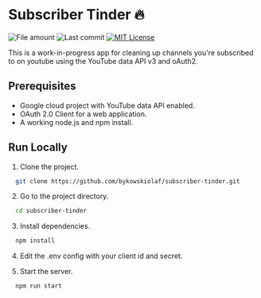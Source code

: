 # Subscriber Tinder 🔥


![File amount](https://img.shields.io/github/directory-file-count/bykowskiolaf/subscriber-tinder?style=for-the-badge) ![Last commit](https://img.shields.io/github/last-commit/bykowskiolaf/subscriber-tinder?style=for-the-badge) [![MIT License](https://img.shields.io/github/license/bykowskiolaf/subscriber-tinder?style=for-the-badge)](https://choosealicense.com/licenses/mit/)



This is a work-in-progress app for cleaning up channels you're subscribed to on youtube using the YouTube data API v3 and oAuth2.
## Prerequisites 
* Google cloud project with YouTube data API enabled.
* OAuth 2.0 Client for a web application.
* A working node.js and npm install.
## Run Locally

1. Clone the project.

```bash
  git clone https://github.com/bykowskiolaf/subscriber-tinder.git
```

2. Go to the project directory.

```bash
  cd subscriber-tinder
```

3. Install dependencies.

```bash
  npm install
```

4. Edit the .env config with your client id and secret.

5. Start the server.

```bash
  npm run start
```
